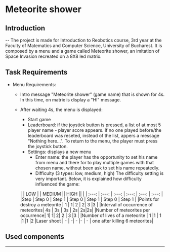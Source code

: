 # Meteorite shower

## Introduction 
--
The project is made for Introduction to Reobotics course, 3rd year at the Faculty of Matematics and Computer Science, University of Bucharest.
It is composed by a menu and a game called Meteorite shower, an imitation of Space Invasion recreated on a 8X8 led matrix.

## Task Requirements
- Menu Requirements: 
  - Intro message "Meteorite shower" (game name) that is shown for 4s. In this time, on matrix is display a "HI" message.
  - After waiting 4s, the menu is displayed: 
    - Start game
    - Leaderboard: if the joystick button is pressed, a list of at most 5 player name - player score appears. If no one played before/the leaderboard was reseted, instead of the list, appers a message "Nothing here...". To return to the menu, the player must press the joystick button. 
    - Settings: displays a new menu
      - Enter name: the player has the opportunity to set his name from menu and there for to play multiple games with that chosen name, without been ask to set his name repeatedly.
      - Difficulty (3 types: low, medium, high)
      The difficulty setting is very important. Below, it is explained how difficulty influenced the game:
      
     | | LOW | |  MEDIUM || HIGH  ||
     | | :---:  | :---: |     :---: | :---:     |   :---:     |   :---: |
     |Step | Step 0 |  Step 1 |  Step 0 |  Step 1 | Step 0 | Step 1 | 
     |Points for destroy a meteorite | 1 | 1| 2 | 2| 3 |3 |
     |Interval of occurrence of meteorites| 4s | 3s | 3s | 2s| 2s|2s|
     |Number of meteorites per occurrence| 1| 1| 2| 2 | 3 |3 |
     |Number of lives of a meteorite | 1 |1 | 1 |1 |1 |2
     |Laser shoot | - | -| - |- | - | one after killing 6 meteorites|
      
## Used components
---
